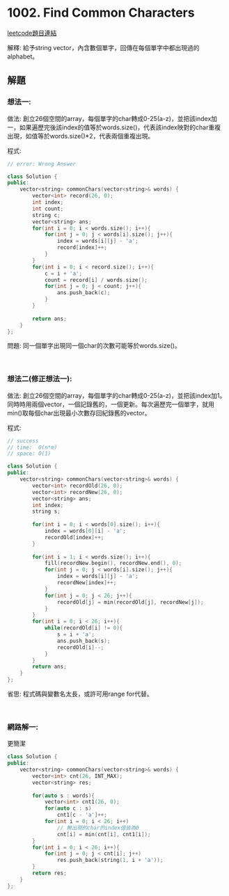 # 1002. Find Common Characters

[leetcode題目連結](https://leetcode.com/problems/find-common-characters/)

解釋: 給予string vector，內含數個單字，回傳在每個單字中都出現過的alphabet。

## 解題

### 想法一:

做法: 創立26個空間的array，每個單字的char轉成0-25(a-z)，並把該index加一，如果遍歷完後該index的值等於words.size()，代表該index映對的char重複出現，如值等於words.size()*2，代表兩個重複出現。

程式:

```c++
// error: Wrong Answer

class Solution {
public:
    vector<string> commonChars(vector<string>& words) {
        vector<int> record(26, 0);
        int index;
        int count;
        string c;
        vector<string> ans;
        for(int i = 0; i < words.size(); i++){
            for(int j = 0; j < words[i].size(); j++){
                index = words[i][j] - 'a';
                record[index]++;
            }
        }
        for(int i = 0; i < record.size(); i++){
            c = i + 'a';
            count = record[i] / words.size();
            for(int j = 0; j < count; j++){
                ans.push_back(c);
            }
        }
        
        return ans;
    }
};
```

問題: 同一個單字出現同一個char的次數可能等於words.size()。

<br/>

### 想法二(修正想法一):

做法: 創立26個空間的array，每個單字的char轉成0-25(a-z)，並把該index加1。同時時用兩個vector，一個記錄舊的，一個更新。每次遍歷完一個單字，就用min()取每個char出現最小次數存回紀錄舊的vector。

程式:

```c++
// success
// time:  O(n*m)
// space: O(1)

class Solution {
public:
    vector<string> commonChars(vector<string>& words) {
        vector<int> recordOld(26, 0);
        vector<int> recordNew(26, 0);
        vector<string> ans;
        int index;
        string s;
        
        for(int i = 0; i < words[0].size(); i++){
            index = words[0][i] - 'a';
            recordOld[index]++;
        }
        
        for(int i = 1; i < words.size(); i++){
            fill(recordNew.begin(), recordNew.end(), 0);
            for(int j = 0; j < words[i].size(); j++){
                index = words[i][j] - 'a';
                recordNew[index]++;
            }
            for(int j = 0; j < 26; j++){
                recordOld[j] = min(recordOld[j], recordNew[j]);
            }
        }
        for(int i = 0; i < 26; i++){
            while(recordOld[i] != 0){
                s = i + 'a';
                ans.push_back(s);
                recordOld[i]--;
            }
        }
        return ans;
    }
};
```

省思: 程式碼與變數名太長，或許可用range for代替。

<br/>

### 網路解一:

更簡潔

```c++
class Solution {
public:
    vector<string> commonChars(vector<string>& words) {
        vector<int> cnt(26, INT_MAX);
        vector<string> res;
        
        for(auto s : words){
            vector<int> cnt1(26, 0);
            for(auto c : s)
                cnt1[c - 'a']++;
            for(int i = 0; i < 26; i++)
                // 無出現的char的index值皆為0
                cnt[i] = min(cnt[i], cnt1[i]);
        }
        for(int i = 0; i < 26; i++){
            for(int j = 0; j < cnt[i]; j++)
                res.push_back(string(1, i + 'a'));
        }
        return res;
    }
};
```

